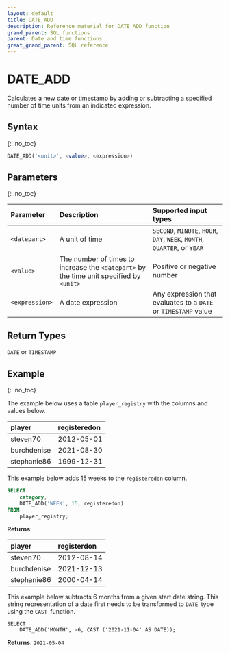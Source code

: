 ```yaml
---
layout: default
title: DATE_ADD
description: Reference material for DATE_ADD function
grand_parent: SQL functions
parent: Date and time functions
great_grand_parent: SQL reference
---
```


# DATE\_ADD

Calculates a new date or timestamp by adding or subtracting a specified number of time units from an indicated expression.

## Syntax
{: .no_toc}

```sql
DATE_ADD('<unit>', <value>, <expression>)
```
## Parameters 
{: .no_toc}

| Parameter     | Description       | Supported input types | 
| :------------- | :---------------------- | :---------|
| `<datepart>`      | A unit of time | `SECOND`, `MINUTE`, `HOUR`, `DAY`, `WEEK`, `MONTH`, `QUARTER`, or `YEAR`  |                                                              |
| `<value>`  | The number of times to increase the `<datepart>` by the time unit specified by `<unit>` | Positive or negative number | 
| `<expression>` | A date expression  | Any expression that evaluates to a `DATE` or `TIMESTAMP` value |                                                            |

## Return Types 
`DATE` or `TIMESTAMP`

## Example
{: .no_toc}

The example below uses a table `player_registry` with the columns and values below.

| player | registeredon |
| :-------- | :---------- |
| steven70        | 2012-05-01 |
| burchdenise       | 2021-08-30 |
| stephanie86        | 1999-12-31 |

This example below adds 15 weeks to the `registeredon` column.

```sql
SELECT
	category,
	DATE_ADD('WEEK', 15, registeredon)
FROM
	player_registry;
```

**Returns**:

| player | registerdon | 
|:---------------|:-------|
| steven70 | 2012-08-14 |
| burchdenise | 2021-12-13 |
| stephanie86 | 2000-04-14 |



This example below subtracts 6 months from a given start date string. This string representation of a date first needs to be transformed to `DATE `type using the `CAST `function.

```
SELECT
    DATE_ADD('MONTH', -6, CAST ('2021-11-04' AS DATE));
```

**Returns**: `2021-05-04`

